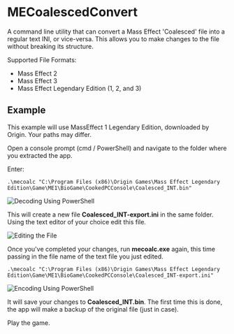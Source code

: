 # MECoalescedConvert

A command line utility that can convert a Mass Effect 'Coalesced' file into a regular text INI, or vice-versa. This allows you to make changes to the file without breaking its structure.

Supported File Formats:
- Mass Effect 2
- Mass Effect 3
- Mass Effect Legendary Edition (1, 2, and 3)

## Example
This example will use MassEffect 1 Legendary Edition, downloaded by Origin. Your paths may differ.

Open a console prompt (cmd / PowerShell) and navigate to the folder where you extracted the app.

Enter:

`.\mecoalc "C:\Program Files (x86)\Origin Games\Mass Effect Legendary Edition\Game\ME1\BioGame\CookedPCConsole\Coalesced_INT.bin"`

![Decoding Using PowerShell](https://raw.githubusercontent.com/cmrazek/MECoalescedConvert/master/assets/decode-ps.png)

This will create a new file __Coalesced_INT-export.ini__ in the same folder. Using the text editor of your choice edit this file.

![Editing the File](https://raw.githubusercontent.com/cmrazek/MECoalescedConvert/master/assets/edit-ini.png)

Once you've completed your changes, run __mecoalc.exe__ again, this time passing in the file name of the text file you just edited.

`.\mecoalc "C:\Program Files (x86)\Origin Games\Mass Effect Legendary Edition\Game\ME1\BioGame\CookedPCConsole\Coalesced_INT-export.ini"`

![Encoding Using PowerShell](https://raw.githubusercontent.com/cmrazek/MECoalescedConvert/master/assets/encode-ps.png)

It will save your changes to __Coalesced_INT.bin__.
The first time this is done, the app will make a backup of the original file (just in case).

Play the game.

